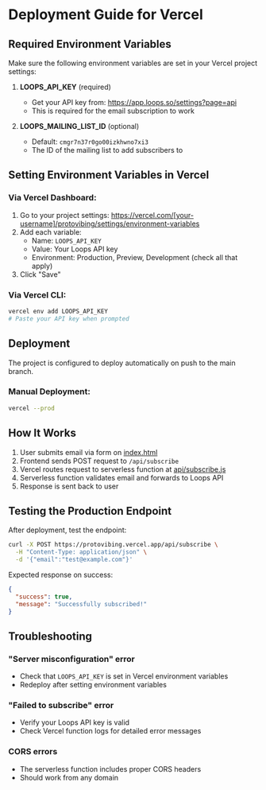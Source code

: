 # Deployment Guide for Vercel

## Required Environment Variables

Make sure the following environment variables are set in your Vercel project settings:

1. **LOOPS_API_KEY** (required)
   - Get your API key from: https://app.loops.so/settings?page=api
   - This is required for the email subscription to work

2. **LOOPS_MAILING_LIST_ID** (optional)
   - Default: `cmgr7n37r0go00izkhwno7xi3`
   - The ID of the mailing list to add subscribers to

## Setting Environment Variables in Vercel

### Via Vercel Dashboard:
1. Go to your project settings: https://vercel.com/[your-username]/protovibing/settings/environment-variables
2. Add each variable:
   - Name: `LOOPS_API_KEY`
   - Value: Your Loops API key
   - Environment: Production, Preview, Development (check all that apply)
3. Click "Save"

### Via Vercel CLI:
```bash
vercel env add LOOPS_API_KEY
# Paste your API key when prompted
```

## Deployment

The project is configured to deploy automatically on push to the main branch.

### Manual Deployment:
```bash
vercel --prod
```

## How It Works

1. User submits email via form on [index.html](index.html)
2. Frontend sends POST request to `/api/subscribe`
3. Vercel routes request to serverless function at [api/subscribe.js](api/subscribe.js)
4. Serverless function validates email and forwards to Loops API
5. Response is sent back to user

## Testing the Production Endpoint

After deployment, test the endpoint:

```bash
curl -X POST https://protovibing.vercel.app/api/subscribe \
  -H "Content-Type: application/json" \
  -d '{"email":"test@example.com"}'
```

Expected response on success:
```json
{
  "success": true,
  "message": "Successfully subscribed!"
}
```

## Troubleshooting

### "Server misconfiguration" error
- Check that `LOOPS_API_KEY` is set in Vercel environment variables
- Redeploy after setting environment variables

### "Failed to subscribe" error
- Verify your Loops API key is valid
- Check Vercel function logs for detailed error messages

### CORS errors
- The serverless function includes proper CORS headers
- Should work from any domain
